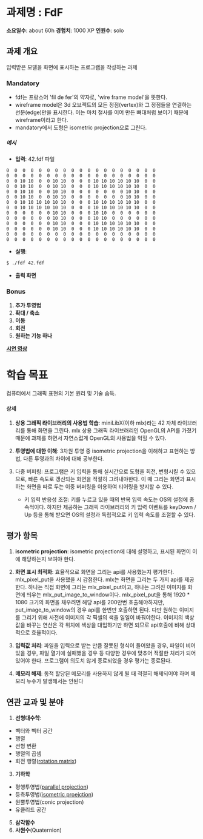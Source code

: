 # 과제명 : FdF
**소요일수**: about 60h
**경험치**: 1000 XP
**인원수**: solo

## 과제 개요
입력받은 모델을 화면에 표시하는 프로그램을 작성하는 과제

### Mandatory
- fdf는 프랑스어 'fil de fer'의 약자로, 'wire frame model'을 뜻한다.
- wireframe model은 3d 오브젝트의 모든 정점(vertex)와 그 정점들을 연결하는 선분(edge)만을 표시한다. 이는 마치 철사를 이어 만든 뼈대처럼 보이기 때문에 wireframe이라고 한다.
- mandatory에서 도형은 isometric projection으로 그린다.

##### 예시
- **입력**: 
42.fdf 파일
```
0  0  0  0  0  0  0  0  0  0  0  0  0  0  0  0  0  0  0
0  0  0  0  0  0  0  0  0  0  0  0  0  0  0  0  0  0  0
0  0 10 10  0  0 10 10  0  0  0 10 10 10 10 10 10  0  0
0  0 10 10  0  0 10 10  0  0  0 10 10 10 10 10 10  0  0
0  0 10 10  0  0 10 10  0  0  0  0  0  0  0 10 10  0  0
0  0 10 10  0  0 10 10  0  0  0  0  0  0  0 10 10  0  0
0  0 10 10 10 10 10 10  0  0  0 10 10 10 10 10 10  0  0
0  0 10 10 10 10 10 10  0  0  0 10 10 10 10 10 10  0  0
0  0  0  0  0  0 10 10  0  0  0 10 10  0  0  0  0  0  0
0  0  0  0  0  0 10 10  0  0  0 10 10  0  0  0  0  0  0
0  0  0  0  0  0 10 10  0  0  0 10 10 10 10 10 10  0  0
0  0  0  0  0  0 10 10  0  0  0 10 10 10 10 10 10  0  0
0  0  0  0  0  0  0  0  0  0  0  0  0  0  0  0  0  0  0
0  0  0  0  0  0  0  0  0  0  0  0  0  0  0  0  0  0  0
```

- **실행**:
``` bash
$ ./fdf 42.fdf
```

- **출력 화면**

### Bonus
1. **추가 투영법**
2. **확대 / 축소**
3. **이동**
4. **회전**
5. **원하는 기능 하나**

**[시연 영상](https://drive.google.com/file/d/1Hh_3eVn1KgcKHDUedw-8vDRtokIgQp_z/view?usp=share_link)**
# 학습 목표
컴퓨터에서 그래픽 표현의 기본 원리 및 기술 습득.

#### 상세
1. **상용 그래픽 라이브러리의 사용법 학습**:  miniLibX(이하 mlx)라는 42 자체 라이브러리를 통해 화면을 그린다. mlx 상용 그래픽 라이브러리인 OpenGL의 API를 가졌기 때문에 과제를 하면서 자연스럽게 OpenGL의 사용법을 익힐 수 있다. 

2. **투영법에 대한 이해**: 3차원 투영 중 isometric projection을 이해하고 표현하는 방법, 다른 투영과의 차이에 대해 공부한다. 
3. 다중 버퍼링: 프로그램은 키 입력을 통해 실시간으로 도형을 회전, 변형시킬 수 있으므로, 빠른 속도로 갱신되는 화면을 적절히 그려내야한다. 이 때 그리는 화면과 표시하는 화면을 따로 두는 이중 버퍼링을 이용하여 티어링을 방지할 수 있다.
	+ 키 입력 반응성 조절: 키를 누르고 있을 때의 반복 입력 속도는 OS의 설정에 종속적이다. 하지만 제공하는 그래픽 라이브러리의 키 입력 이벤트를 keyDown / Up 등을 통해 받으면 OS의 설정과 독립적으로 키 입력 속도를 조절할 수 있다.

## 평가 항목

1. **isometric projection**: isometric projection에 대해 설명하고, 표시된 화면이 이에 해당하는지 보여야 한다.

2. **화면 표시 최적화**: 효율적으로 화면을 그리는 api를 사용했는지 평가한다. mlx_pixel_put을 사용했을 시 감점한다. mlx는 화면을 그리는 두 가지 api를 제공한다. 하나는 직접 화면에 그리는 mlx_pixel_put이고, 하나는 그려진 이미지를 화면에 띄우는 mlx_put_image_to_window이다. mlx_pixel_put을 통해 1920 * 1080 크기의 화면을 채우려면 해당 api를 200만번 호출해야하지만, put_image_to_window의 경우 api를 한번만 호출하면 된다. 다만 원하는 이미지를 그리기 위해 사전에 이미지의 각 픽셀의 색을 일일이 바꿔야한다. 이미지의 색상 값을 바꾸는 연산은 각 위치에 색상을 대입하기만 하면 되므로 api호출에 비해 상대적으로 효율적이다.

3. **입력값 처리**: 파일을 입력으로 받는 만큼 잘못된 형식이 들어왔을 경우, 파일이 비어있을 경우, 파일 열기에 실패했을 경우 등 다양한 경우에 맞추어 적절한 처리가 되어있어야 한다. 프로그램이 의도치 않게 종료되었을 경우 평가는 종료된다.

4. **메모리 해제**: 동적 할당된 메모리를 사용하지 않게 될 때 적절히 해제되어야 하며 메모리 누수가 발생해서는 안된다

## 연관 교과 및 분야
1. **선형대수학**:
- 벡터와 벡터 공간
- 행렬
- 선형 변환
- 행렬의 곱셈
- 회전 행렬([rotation matrix](https://en.wikipedia.org/wiki/Rotation_matrix#In_three_dimensions))
3. **기하학**
- 평행투영법([parallel projection](https://en.wikipedia.org/wiki/Parallel_projection))
- 등측투영법([isometric proejction](https://en.wikipedia.org/wiki/Isometric_projection))
- 원뿔투영법(conic projection)
- 유클리드 공간
5. **삼각함수**
6. **사원수**(Quaternion)